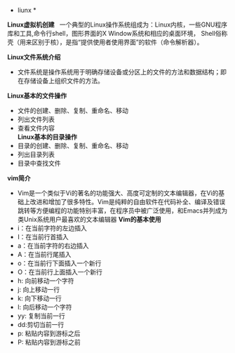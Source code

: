 * liunx *  

 **Linux虚拟机创建**  
 一个典型的Linux操作系统组成为：Linux内核，一些GNU程序库和工具,命令行shell，图形界面的X Window系统和相应的桌面环境，
 Shell俗称壳（用来区别于核），是指“提供使用者使用界面”的软件（命令解析器）。
 
 **Linux文件系统介绍**  
- 文件系统是操作系统用于明确存储设备或分区上的文件的方法和数据结构；即在存储设备上组织文件的方法。
 
 **Linux基本的文件操作**
- 文件的创建、删除、复制、重命名、移动  
- 列出文件列表
- 查看文件内容  
**Linux基本的目录操作**
- 目录的创建、删除、复制、重命名、移动
- 列出目录列表
- 目录中查找文件
 
 **vim简介**  
 - Vim是一个类似于Vi的著名的功能强大、高度可定制的文本编辑器，在Vi的基础上改进和增加了很多特性。Vim是纯粹的自由软件在代码补全、编译及错误跳转等方便编程的功能特别丰富，在程序员中被广泛使用，和Emacs并列成为类Unix系统用户最喜欢的文本编辑器
 **Vim的基本使用**
 - i：在当前字符的左边插入
 - I：在当前行首插入
 - a：在当前字符的右边插入
 - A：在当前行尾插入
 - o：在当前行下面插入一个新行
 - O：在当前行上面插入一个新行
 - h: 向前移动一个字符
 - j: 向上移动一行  
 - k: 向下移动一行  
 - l: 向后移动一个字符  
 - yy: 复制当前一行  
 - dd:剪切当前一行  
 - p: 粘贴内容到游标之后  
 - P: 粘贴内容到游标之前

